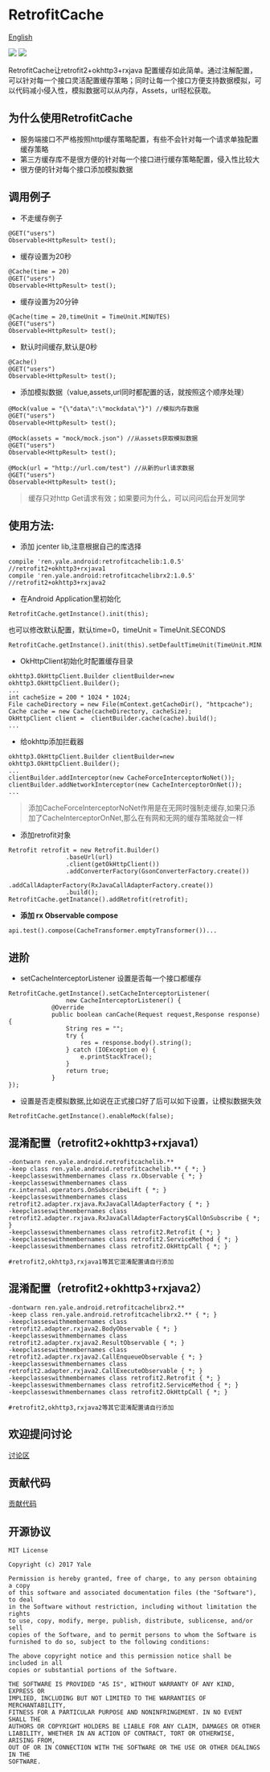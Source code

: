 # RetrofitCache

[English](README_EN.md)

[![](https://img.shields.io/badge/jcenter-retrofitcache_1.0.5-519dd9.svg)](https://bintray.com/yale8848/maven/retrofitcache/1.0.4)
[![](https://img.shields.io/badge/jcenter-retrofitcacherx2_1.0.5-519dd9.svg)](https://bintray.com/yale8848/maven/retrofitcacherx2/1.0.4)

RetrofitCache让retrofit2+okhttp3+rxjava 配置缓存如此简单。通过注解配置，可以针对每一个接口灵活配置缓存策略；同时让每一个接口方便支持数据模拟，可以代码减小侵入性，模拟数据可以从内存，Assets，url轻松获取。

## 为什么使用RetrofitCache

- 服务端接口不严格按照http缓存策略配置，有些不会针对每一个请求单独配置缓存策略
- 第三方缓存库不是很方便的针对每一个接口进行缓存策略配置，侵入性比较大
- 很方便的针对每个接口添加模拟数据

## 调用例子

- 不走缓存例子

```
@GET("users")
Observable<HttpResult> test();
```

- 缓存设置为20秒

 ```
@Cache(time = 20)
@GET("users")
Observable<HttpResult> test();
 ```

- 缓存设置为20分钟

 ```
@Cache(time = 20,timeUnit = TimeUnit.MINUTES)
@GET("users")
Observable<HttpResult> test();
 ```

- 默认时间缓存,默认是0秒

 ```
@Cache()
@GET("users")
Observable<HttpResult> test();
 ```

- 添加模拟数据（value,assets,url同时都配置的话，就按照这个顺序处理）

 ```
@Mock(value = "{\"data\":\"mockdata\"}") //模拟内存数据
@GET("users")
Observable<HttpResult> test();
 ```

 ```
@Mock(assets = "mock/mock.json") //从assets获取模拟数据
@GET("users")
Observable<HttpResult> test();
 ```

 ```
@Mock(url = "http://url.com/test") //从新的url请求数据
@GET("users")
Observable<HttpResult> test();
  ```


> 缓存只对http Get请求有效；如果要问为什么，可以问问后台开发同学

## 使用方法:

 - 添加 jcenter lib,注意根据自己的库选择

 ```
compile 'ren.yale.android:retrofitcachelib:1.0.5'   //retrofit2+okhttp3+rxjava1
compile 'ren.yale.android:retrofitcachelibrx2:1.0.5'   //retrofit2+okhttp3+rxjava2
 ```

 - 在Android Application里初始化

 ```
RetrofitCache.getInstance().init(this);
 ```

也可以修改默认配置，默认time=0，timeUnit = TimeUnit.SECONDS

```
RetrofitCache.getInstance().init(this).setDefaultTimeUnit(TimeUnit.MINUTES).setDefaultTime(1);
```

 - OkHttpClient初始化时配置缓存目录

 ```
okhttp3.OkHttpClient.Builder clientBuilder=new okhttp3.OkHttpClient.Builder();
...
int cacheSize = 200 * 1024 * 1024;
File cacheDirectory = new File(mContext.getCacheDir(), "httpcache");
Cache cache = new Cache(cacheDirectory, cacheSize);
OkHttpClient client =  clientBuilder.cache(cache).build();
...

 ```

- 给okhttp添加拦截器

 ```
okhttp3.OkHttpClient.Builder clientBuilder=new okhttp3.OkHttpClient.Builder();
...
clientBuilder.addInterceptor(new CacheForceInterceptorNoNet());
clientBuilder.addNetworkInterceptor(new CacheInterceptorOnNet());
...

 ```

 > 添加CacheForceInterceptorNoNet作用是在无网时强制走缓存,如果只添加了CacheInterceptorOnNet,那么在有网和无网的缓存策略就会一样


- 添加retrofit对象

```
Retrofit retrofit = new Retrofit.Builder()
                .baseUrl(url)
                .client(getOkHttpClient())
                .addConverterFactory(GsonConverterFactory.create())
                .addCallAdapterFactory(RxJavaCallAdapterFactory.create())
                .build();
RetrofitCache.getInatance().addRetrofit(retrofit);
```
-  **添加 rx Observable compose**

```
api.test().compose(CacheTransformer.emptyTransformer())...

```


## 进阶


- setCacheInterceptorListener 设置是否每一个接口都缓存

```
RetrofitCache.getInstance().setCacheInterceptorListener(
                new CacheInterceptorListener() {
            @Override
            public boolean canCache(Request request,Response response) {
                String res = "";
                try {
                    res = response.body().string();
                } catch (IOException e) {
                    e.printStackTrace();
                }
                return true;
            }
});

```


- 设置是否走模拟数据,比如说在正式接口好了后可以如下设置，让模拟数据失效

```
RetrofitCache.getInstance().enableMock(false);
```


## 混淆配置（retrofit2+okhttp3+rxjava1）

```
-dontwarn ren.yale.android.retrofitcachelib.**
-keep class ren.yale.android.retrofitcachelib.** { *; }
-keepclasseswithmembernames class rx.Observable { *; }
-keepclasseswithmembernames class rx.internal.operators.OnSubscribeLift { *; }
-keepclasseswithmembernames class retrofit2.adapter.rxjava.RxJavaCallAdapterFactory { *; }
-keepclasseswithmembernames class retrofit2.adapter.rxjava.RxJavaCallAdapterFactory$CallOnSubscribe { *; }
-keepclasseswithmembernames class retrofit2.Retrofit { *; }
-keepclasseswithmembernames class retrofit2.ServiceMethod { *; }
-keepclasseswithmembernames class retrofit2.OkHttpCall { *; }

#retrofit2,okhttp3,rxjava1等其它混淆配置请自行添加

```
## 混淆配置（retrofit2+okhttp3+rxjava2）

```
-dontwarn ren.yale.android.retrofitcachelibrx2.**
-keep class ren.yale.android.retrofitcachelibrx2.** { *; }
-keepclasseswithmembernames class  retrofit2.adapter.rxjava2.BodyObservable { *; }
-keepclasseswithmembernames class  retrofit2.adapter.rxjava2.ResultObservable { *; }
-keepclasseswithmembernames class  retrofit2.adapter.rxjava2.CallEnqueueObservable { *; }
-keepclasseswithmembernames class  retrofit2.adapter.rxjava2.CallExecuteObservable { *; }
-keepclasseswithmembernames class retrofit2.Retrofit { *; }
-keepclasseswithmembernames class retrofit2.ServiceMethod { *; }
-keepclasseswithmembernames class retrofit2.OkHttpCall { *; }

#retrofit2,okhttp3,rxjava2等其它混淆配置请自行添加

```
## 欢迎提问讨论

[讨论区](https://github.com/yale8848/RetrofitCache/issues)

## 贡献代码

[贡献代码](CONTRIBUTING.md)

## 开源协议

```
MIT License

Copyright (c) 2017 Yale

Permission is hereby granted, free of charge, to any person obtaining a copy
of this software and associated documentation files (the "Software"), to deal
in the Software without restriction, including without limitation the rights
to use, copy, modify, merge, publish, distribute, sublicense, and/or sell
copies of the Software, and to permit persons to whom the Software is
furnished to do so, subject to the following conditions:

The above copyright notice and this permission notice shall be included in all
copies or substantial portions of the Software.

THE SOFTWARE IS PROVIDED "AS IS", WITHOUT WARRANTY OF ANY KIND, EXPRESS OR
IMPLIED, INCLUDING BUT NOT LIMITED TO THE WARRANTIES OF MERCHANTABILITY,
FITNESS FOR A PARTICULAR PURPOSE AND NONINFRINGEMENT. IN NO EVENT SHALL THE
AUTHORS OR COPYRIGHT HOLDERS BE LIABLE FOR ANY CLAIM, DAMAGES OR OTHER
LIABILITY, WHETHER IN AN ACTION OF CONTRACT, TORT OR OTHERWISE, ARISING FROM,
OUT OF OR IN CONNECTION WITH THE SOFTWARE OR THE USE OR OTHER DEALINGS IN THE
SOFTWARE.
```
